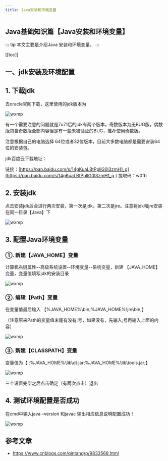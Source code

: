 ```yaml
---
title: Java安装和环境变量
---
```


## Java基础知识篇【Java安装和环境变量】

::: tip
本文主要是介绍Java 安装和环境变量。
:::

[[toc]]

## 一、jdk安装及环境配置

## 1. 下载jdk

去oracle官网下载，这里使用的jdk版本为

<img class= "zoom-custom-imgs" :src="$withBase('/assets/img/java/intro/install_1.png')" alt="wxmp">

有一个需要注意的问题就是7u71后的jdk有两个版本，奇数版本为无BUG版，偶数版包含奇数版全部内容但是有一些未被验证的BUG，推荐使用奇数版。

注意根据自己的电脑选择 64位或者32位版本，目前大多数电脑都是需要安装64位的安装包。

jdk百度云下载地址：

链接：[https://pan.baidu.com/s/14gKuaLBtPpllG0l3zmH1_g](https://pan.baidu.com/s/14gKuaLBtPpllG0l3zmH1_g )
提取码：w0fb

 

##  2. 安装jdk

点击安装jdk后会进行两次安装，第一次是jdk，第二次是jre。注意将jdk和jre安装在同一目录【Java】下

<img class= "zoom-custom-imgs" :src="$withBase('/assets/img/java/intro/install_2.png')" alt="wxmp">

 

## 3. 配置Java环境变量

### ①. 新建【JAVA_HOME】变量

计算机右键属性--高级系统设置--环境变量--系统变量，新建 【JAVA_HOME】变量，变量值填写jdk的安装目录

<img class= "zoom-custom-imgs" :src="$withBase('/assets/img/java/intro/install_3.png')" alt="wxmp">

### ②. 编辑【Path】变量

在变量值最后输入 【%JAVA_HOME%\bin;%JAVA_HOME%\jre\bin;】

（注意原来Path的变量值末尾有没有;号，如果没有，先输入;号再输入上面的内容）

<img class= "zoom-custom-imgs" :src="$withBase('/assets/img/java/intro/install_4.png')" alt="wxmp">

### ③. 新建【CLASSPATH】变量

变量值为【.;%JAVA_HOME%\lib\dt.jar;%JAVA_HOME%\lib\tools.jar;】

<img class= "zoom-custom-imgs" :src="$withBase('/assets/img/java/intro/install_5.png')" alt="wxmp">

三个设置完毕之后点击确定（有两次点击）退出

 

## 4. 测试环境配置是否成功

在cmd中输入java –version 和javac 输出相应信息说明配置成功！

<img class= "zoom-custom-imgs" :src="$withBase('/assets/img/java/intro/install_6.png')" alt="wxmp">




## 参考文章
* https://www.cnblogs.com/qintang/p/9833568.html